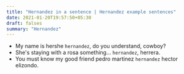 ```yaml
---
title: "Hernandez in a sentence | Hernandez example sentences"
date: 2021-01-20T19:57:50+05:30
draft: falses
summary: "Hernandez"
---
```

- My name is hershe `hernandez`, do you understand, cowboy?
- She's staying with a rosa something... `hernandez`, herrera.
- You must know my good friend pedro martinez `hernandez` hector elizondo.
                 
